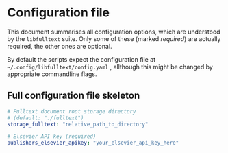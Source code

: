# Configuration file

This document summarises all configuration options,
which are understood by the `libfulltext` suite.
Only some of these (marked *required*) are actually
required, the other ones are optional.

By default the scripts expect the configuration file at
`~/.config/libfulltext/config.yaml` ,
allthough this might be changed by appropriate commandline flags.

## Full configuration file skeleton
```yaml
# Fulltext document root storage directory
# (default: "./fulltext")
storage_fulltext: "relative_path_to_directory"

# Elsevier API key (required)
publishers_elsevier_apikey: "your_elsevier_api_key_here"
```
